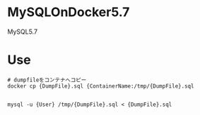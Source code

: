# MySQLOnDocker5.7
MySQL5.7

# Use
```
# dumpfileをコンテナへコピー
docker cp {DumpFile}.sql {ContainerName:/tmp/{DumpFile}.sql


mysql -u {User} /tmp/{DumpFile}.sql < {DumpFile}.sql
```
